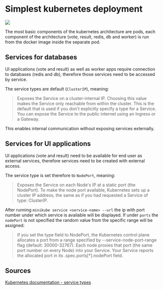 # Simplest kubernetes deployment
![](./../architecture.excalidraw.png)

The most basic components of the kubernetes architecture are pods, 
each component of the architecture (vote, result, redis, db and worker) is run
from the docker image inside the separate pod.

## Services for databases
UI applications (vote and result) as well as worker apps require connection to databases
(redis and db), therefore those services need to be accessed by service.

The service types are default (`ClusterIP`), meaning:
> Exposes the Service on a cluster-internal IP. 
> Choosing this value makes the Service only reachable from within the cluster. 
> This is the default that is used if you don't explicitly specify a type for a Service. 
> You can expose the Service to the public internet using an Ingress or a Gateway.

This enables internal communication without exposing services externally.

## Services for UI applications
UI applications (vote and result) need to be available for end user as external services,
therefore services need to be created with external access.

The service type is set therefore to `NodePort`, meaning:
> Exposes the Service on each Node's IP at a static port (the NodePort). 
> To make the node port available, Kubernetes sets up a cluster IP address, 
> the same as if you had requested a Service of type: ClusterIP.

After running `minikube service <service-name> --url` the ip with port number under which service is available will be displayed.
If under `ports` the `nodePort` is not specified the random value from the specific range will be assigned:

> If you set the type field to NodePort, 
> the Kubernetes control plane allocates a port from a range 
> specified by --service-node-port-range flag (default: 30000-32767). 
> Each node proxies that port (the same port number on every Node) into your Service. 
> Your Service reports the allocated port in its .spec.ports[*].nodePort field.

## Sources
[Kubernetes documentation - service types](https://kubernetes.io/docs/concepts/services-networking/service/#publishing-services-service-types)
